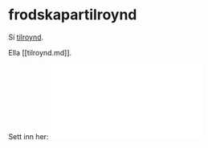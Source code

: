 # frodskapartilroynd

Sí [tilroynd](tilroynd.md).

Ella [[tilroynd.md]].

Sett inn her:
![](tilroynd.md)

